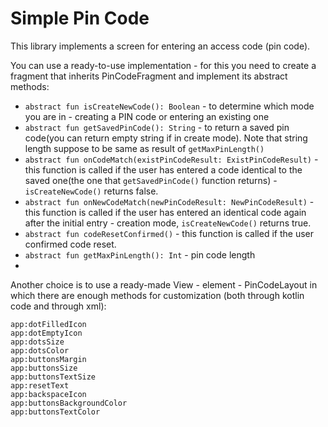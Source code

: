 # Simple Pin Code


This library implements a screen for entering an access code (pin code).

You can use a ready-to-use implementation - for this you need to create a fragment that inherits PinCodeFragment and implement its abstract methods:
- `abstract fun isCreateNewCode(): Boolean` - to determine which mode you are in - creating a PIN code or entering an existing one
- `abstract fun getSavedPinCode(): String` - to return a saved pin code(you can return empty string if in create mode). Note that string length suppose to be same as result of `getMaxPinLength()`
- `abstract fun onCodeMatch(existPinCodeResult: ExistPinCodeResult)` - this function is called if the user has entered a code identical to the saved one(the one that `getSavedPinCode()` function returns) - `isCreateNewCode()` returns false.
- `abstract fun onNewCodeMatch(newPinCodeResult: NewPinCodeResult)` - this function is called if the user has entered an identical code again after the initial entry - creation mode, `isCreateNewCode()` returns true.
- `abstract fun codeResetConfirmed()` - this function is called if the user confirmed code reset.
- `abstract fun getMaxPinLength(): Int` - pin code length
- 
Another choice is to use a ready-made View - element - PinCodeLayout in which there are enough methods for customization (both through kotlin code and through xml):
```
app:dotFilledIcon
app:dotEmptyIcon 
app:dotsSize
app:dotsColor
app:buttonsMargin
app:buttonsSize
app:buttonsTextSize
app:resetText
app:backspaceIcon
app:buttonsBackgroundColor
app:buttonsTextColor
```      
